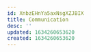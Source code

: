 ```yaml
---
id: XnbzEHnYa5axNsgXZJBIX
title: Communication
desc: ''
updated: 1634260653620
created: 1634260653620
---
```


